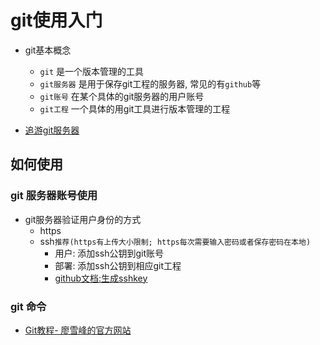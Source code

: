 # git使用入门

- git基本概念
    - `git` 是一个版本管理的工具
    - `git服务器` 是用于保存git工程的服务器, 常见的有`github`等
    - `git账号` 在某个具体的git服务器的用户账号
    - `git工程` 一个具体的用git工具进行版本管理的工程

- [追游git服务器](http://115.29.188.190/git/])

## 如何使用

### git 服务器账号使用
- git服务器验证用户身份的方式
    - https
    - ssh`推荐(https有上传大小限制; https每次需要输入密码或者保存密码在本地)`
        - 用户: 添加ssh公钥到git账号
        - 部署: 添加ssh公钥到相应git工程
        - [github文档:生成sshkey](https://help.github.com/articles/generating-an-ssh-key/)

### git 命令
- [Git教程- 廖雪峰的官方网站](http://www.liaoxuefeng.com/wiki/0013739516305929606dd18361248578c67b8067c8c017b000)